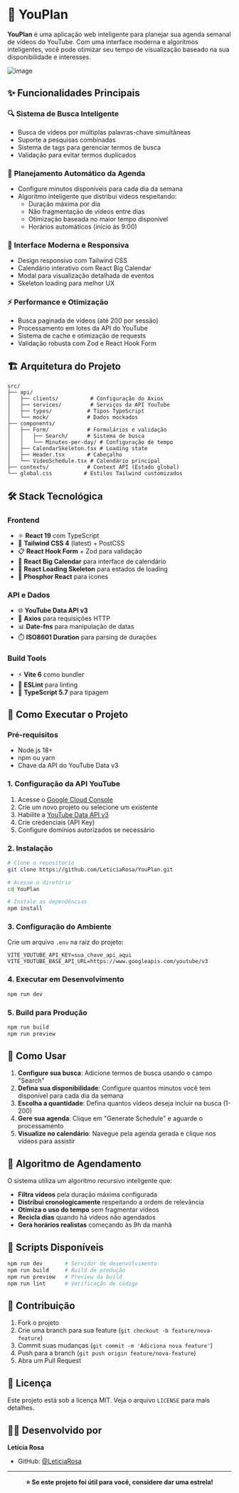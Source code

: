 # 🎥 YouPlan

**YouPlan** é uma aplicação web inteligente para planejar sua agenda semanal de vídeos do YouTube. Com uma interface moderna e algoritmos inteligentes, você pode otimizar seu tempo de visualização baseado na sua disponibilidade e interesses.

![image](https://github.com/user-attachments/assets/be08c76e-2334-4539-816e-88f625e72fe1)

## ✨ Funcionalidades Principais

### 🔍 **Sistema de Busca Inteligente**

- Busca de vídeos por múltiplas palavras-chave simultâneas
- Suporte a pesquisas combinadas
- Sistema de tags para gerenciar termos de busca
- Validação para evitar termos duplicados

### 📅 **Planejamento Automático da Agenda**

- Configure minutos disponíveis para cada dia da semana
- Algoritmo inteligente que distribui vídeos respeitando:
  - Duração máxima por dia
  - Não fragmentação de vídeos entre dias
  - Otimização baseada no maior tempo disponível
  - Horários automáticos (início às 9:00)

### 🎯 **Interface Moderna e Responsiva**

- Design responsivo com Tailwind CSS
- Calendário interativo com React Big Calendar
- Modal para visualização detalhada de eventos
- Skeleton loading para melhor UX

### ⚡ **Performance e Otimização**

- Busca paginada de vídeos (até 200 por sessão)
- Processamento em lotes da API do YouTube
- Sistema de cache e otimização de requests
- Validação robusta com Zod e React Hook Form

## 🏗️ Arquitetura do Projeto

```
src/
├── api/
│   ├── clients/          # Configuração do Axios
│   ├── services/         # Serviços da API YouTube
│   ├── types/           # Tipos TypeScript
│   └── mock/            # Dados mockados
├── components/
│   ├── Form/            # Formulários e validação
│   │   ├── Search/      # Sistema de busca
│   │   └── Minutes-per-day/ # Configuração de tempo
│   ├── CalendarSkeleton.tsx # Loading state
│   ├── Header.tsx       # Cabeçalho
│   └── VideoSchedule.tsx # Calendário principal
├── contexts/            # Context API (Estado global)
└── global.css          # Estilos Tailwind customizados
```

## 🛠️ Stack Tecnológica

### **Frontend**

- ⚛️ **React 19** com TypeScript
- 🎨 **Tailwind CSS 4** (latest) + PostCSS
- 📋 **React Hook Form** + Zod para validação
- 📅 **React Big Calendar** para interface de calendário
- 🔄 **React Loading Skeleton** para estados de loading
- 🎯 **Phosphor React** para ícones

### **API e Dados**

- 🌐 **YouTube Data API v3**
- 📡 **Axios** para requisições HTTP
- 📊 **Date-fns** para manipulação de datas
- ⏱️ **ISO8601 Duration** para parsing de durações

### **Build Tools**

- ⚡ **Vite 6** como bundler
- 📝 **ESLint** para linting
- 🔧 **TypeScript 5.7** para tipagem

## 🚀 Como Executar o Projeto

### **Pré-requisitos**

- Node.js 18+
- npm ou yarn
- Chave da API do YouTube Data v3

### **1. Configuração da API YouTube**

1. Acesse o [Google Cloud Console](https://console.cloud.google.com/)
2. Crie um novo projeto ou selecione um existente
3. Habilite a [YouTube Data API v3](https://console.cloud.google.com/apis/library/youtube.googleapis.com)
4. Crie credenciais (API Key)
5. Configure domínios autorizados se necessário

### **2. Instalação**

```bash
# Clone o repositório
git clone https://github.com/LeticiaRosa/YouPlan.git

# Acesse o diretório
cd YouPlan

# Instale as dependências
npm install
```

### **3. Configuração do Ambiente**

Crie um arquivo `.env` na raiz do projeto:

```env
VITE_YOUTUBE_API_KEY=sua_chave_api_aqui
VITE_YOUTUBE_BASE_API_URL=https://www.googleapis.com/youtube/v3
```

### **4. Executar em Desenvolvimento**

```bash
npm run dev
```

### **5. Build para Produção**

```bash
npm run build
npm run preview
```

## 📖 Como Usar

1. **Configure sua busca**: Adicione termos de busca usando o campo "Search"
2. **Defina sua disponibilidade**: Configure quantos minutos você tem disponível para cada dia da semana
3. **Escolha a quantidade**: Defina quantos vídeos deseja incluir na busca (1-200)
4. **Gere sua agenda**: Clique em "Generate Schedule" e aguarde o processamento
5. **Visualize no calendário**: Navegue pela agenda gerada e clique nos vídeos para assistir

## 🎯 Algoritmo de Agendamento

O sistema utiliza um algoritmo recursivo inteligente que:

- **Filtra vídeos** pela duração máxima configurada
- **Distribui cronologicamente** respeitando a ordem de relevância
- **Otimiza o uso do tempo** sem fragmentar vídeos
- **Recicla dias** quando há vídeos não agendados
- **Gera horários realistas** começando às 9h da manhã

## 🔧 Scripts Disponíveis

```bash
npm run dev       # Servidor de desenvolvimento
npm run build     # Build de produção
npm run preview   # Preview da build
npm run lint      # Verificação de código
```

## 🤝 Contribuição

1. Fork o projeto
2. Crie uma branch para sua feature (`git checkout -b feature/nova-feature`)
3. Commit suas mudanças (`git commit -m 'Adiciona nova feature'`)
4. Push para a branch (`git push origin feature/nova-feature`)
5. Abra um Pull Request

## 📄 Licença

Este projeto está sob a licença MIT. Veja o arquivo `LICENSE` para mais detalhes.

## 👨‍💻 Desenvolvido por

**Letícia Rosa**

- GitHub: [@LeticiaRosa](https://github.com/LeticiaRosa)

---

<div align="center">

**⭐ Se este projeto foi útil para você, considere dar uma estrela!**

</div>

